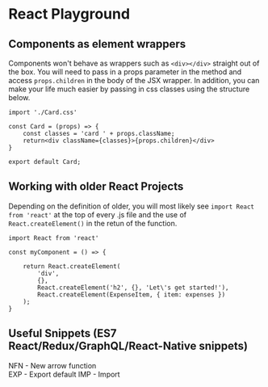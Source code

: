# React Playground

## Components as element wrappers

Components won't behave as wrappers such as `<div></div>` straight out of the box. You will need to pass in a props parameter in the method and access `props.children` in the body of the JSX wrapper. In addition, you can make your life much easier by passing in css classes using the structure below.

```
import './Card.css'

const Card = (props) => {
    const classes = 'card ' + props.className;
    return<div className={classes}>{props.children}</div>
}

export default Card;

```


## Working with older React Projects

Depending on the definition of older, you will most likely see `import React from 'react'` at the top of every .js file and the use of `React.createElement()` in the retun of the function.

```
import React from 'react'

const myComponent = () => {

    return React.createElement(
        'div',
        {},
        React.createElement('h2', {}, 'Let\'s get started!'),
        React.createElement(ExpenseItem, { item: expenses })
    );
}

```

## Useful Snippets (ES7 React/Redux/GraphQL/React-Native snippets)

NFN - New arrow function  
EXP - Export default
IMP - Import
